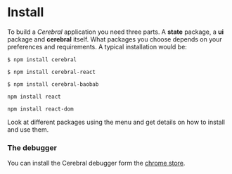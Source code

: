 # Install

To build a *Cerebral* application you need three parts. A **state** package, a **ui** package and **cerebral** itself. What packages you choose depends on your preferences and requirements. A typical installation would be:

`$ npm install cerebral`

`$ npm install cerebral-react`

`$ npm install cerebral-baobab`

`npm install react`

`npm install react-dom`

Look at different packages using the menu and get details on how to install and use them.

### The debugger

You can install the Cerebral debugger form the [chrome store](https://chrome.google.com/webstore/detail/cerebral-debugger/ddefoknoniaeoikpgneklcbjlipfedbb).
